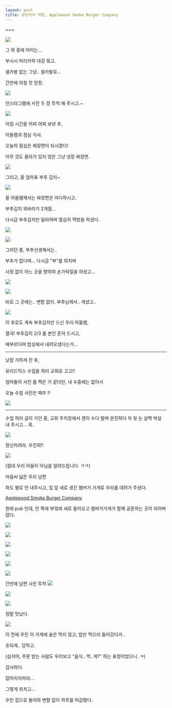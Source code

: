 ```yaml
---
layout: post
title: 유빈이의 먹방, Applewood Smoke Burger Company
---
```

===

![](https://dl.dropboxusercontent.com/u/9792864/IMG_20150204_181729.jpg)


그 와 중에 어미는...

부시시 머리카락 대강 묶고.

셀카봉 없는 그냥.. 셀카팔로... 

간만에 아침 컷 한장.

![](https://dl.dropboxusercontent.com/u/9792864/C360_2015-02-04-09-27-42-914.jpg)


인스타그램에 사진 두 장 투척 해 주시고.~

![](http://gamidang.com/data/cheditor4/1412/0abf7c43b6b0deaa189252e8acb955e7_V9XPfn9S5xDNT54DCncf2Aq8w5dDDCn.png)


아침 시간을 어찌 어찌 보낸 후,

아들램과 점심 식사.

오늘의 점심은 짜장면이 되시겠다! 

아무 것도 올라가 있지 않은 그냥 냉장 짜장면.

![](https://dl.dropboxusercontent.com/u/9792864/DSC03022.JPG)


그리고, 울 엄마표 부추 김치~

![](https://dl.dropboxusercontent.com/u/9792864/DSC03023.JPG)



울 아들램께서는 짜장면은 마다하시고.

부추김치 외바라기 2개월... 

다시금 부추김치만 달라하며 열심히 먹방을 하셨다.

![](https://dl.dropboxusercontent.com/u/9792864/DSC03024.JPG)


![](https://dl.dropboxusercontent.com/u/9792864/DSC03026.JPG)


그러던 중, 부추선생께서는.. 

부추가 없다며... 다시금 "부"를 외치며 

사정 없이 어느 곳을 향하여 손가락질을 하셨고...

![](https://dl.dropboxusercontent.com/u/9792864/DSC03028.JPG)


![](https://dl.dropboxusercontent.com/u/9792864/DSC03029.JPG)


바로 그 곳에는.. 변함 없이. 부추님께서.. 계셨고..

![](https://dl.dropboxusercontent.com/u/9792864/DSC03030.JPG)


이 후로도 계속 부추김치만 드신 우리 아들램,

결국! 부추김치 2/3 를 본인 혼자 드시고, 

배부르다며 밥상에서 내려오셨다는거...

---

낮잠 거하게 잔 후, 

유리드믹스 수업을 하러 교회로 고고!!

엄마들이 사진 좀 찍은 거 같더만, 내 수중에는 없어서

오늘 수업 사진은 패쑤 !!

![](http://cfile201.uf.daum.net/C200x180/1468683E5160C39D1F39E9)


---

수업 하러 급히 가던 중, 교회 주차장에서 괜히 수다 떨며 운전하다
차 뒷 눈 살짝 박살 내 주시고... 흑.

![](https://dl.dropboxusercontent.com/u/9792864/DSC03031.JPG)


정신차려라. 우진희!!

![](http://cfile7.uf.tistory.com/image/2207E3395200A9C61D93CA)

(절대 우리 아들이 아님을 알려드립니다. ㅋㅋ)

마음씨 넓은 우리 남편

화도 별로 안 내주시고, 집 앞 새로 생긴 햄버거 가게로 우리를 데려가 주셨다.

[Applewood Smoke Burger Company](http://www.yelp.com/biz/applewood-smoke-burger-company-pittsburgh)

원래 pub 인데, 안 쪽에 부엌에 새로 들어오고 햄버거가게가 함께 공존하는 곳이 되어버렸다.

![](https://dl.dropboxusercontent.com/u/9792864/DSC03033.JPG)


![](https://dl.dropboxusercontent.com/u/9792864/DSC03036.JPG)


![](https://dl.dropboxusercontent.com/u/9792864/DSC03037.JPG)


![](https://dl.dropboxusercontent.com/u/9792864/DSC03038.JPG)


![](https://dl.dropboxusercontent.com/u/9792864/DSC03040.JPG)


![](https://dl.dropboxusercontent.com/u/9792864/IMG_20150204_181750.jpg)

간만에 남편 사진 투척
![](https://dl.dropboxusercontent.com/u/9792864/IMG_20150204_181936.jpg)


![](https://dl.dropboxusercontent.com/u/9792864/C360_2015-02-04-18-16-07-629.jpg)


![](https://dl.dropboxusercontent.com/u/9792864/DSC03049.JPG)


정말 맛났다.

![](http://cfile22.uf.tistory.com/image/1371874D4F27C1DC2E9EEA)


이 전에 우린 이 가게에 술은 먹지 않고, 밥만 먹으러 들어갔다가..

호되게.. 당하고. 

(심지어, 주문 받는 사람도 우리보고 "음식.. 먹..게?" 하는 표정이었으니. ㅋ)

감사하다.

없어지지마라...

그렇게 외치고...

우린 집으로 돌아와 변함 없이 하루를 마감했다.







